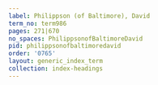 ```yaml
---
label: Philippson (of Baltimore), David
term_no: term986
pages: 271|670
no_spaces: PhilippsonofBaltimoreDavid
pid: philippsonofbaltimoredavid
order: '0765'
layout: generic_index_term
collection: index-headings
---
```

